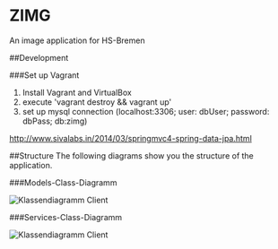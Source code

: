 # ZIMG
An image application for HS-Bremen

##Development

###Set up Vagrant 

1. Install Vagrant and VirtualBox
2. execute 'vagrant destroy && vagrant up'
3. set up mysql connection (localhost:3306; user: dbUser; password: dbPass; db:zimg)

http://www.sivalabs.in/2014/03/springmvc4-spring-data-jpa.html

##Structure
The following diagrams show you the structure of the application. 

###Models-Class-Diagramm 

![Klassendiagramm Client](http://b-stefan.github.io/ZIMG/master/documents/Documentation/Footage/ZIMG_ClassDiagram_Models.svg "Class diagram models ")

###Services-Class-Diagramm 

![Klassendiagramm Client](http://b-stefan.github.io/ZIMG/master/documents/Documentation/Footage/ZIMG_ClassDiagram_Servives.svg "Class diagram services ")
